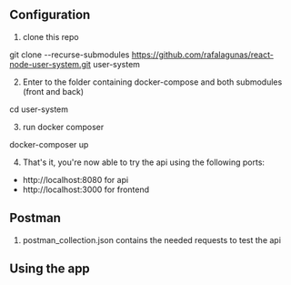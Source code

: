 ## Configuration

1. clone this repo

git clone --recurse-submodules https://github.com/rafalagunas/react-node-user-system.git user-system

2. Enter to the folder containing docker-compose and both submodules (front and back)

cd user-system

3. run docker composer

docker-composer up

4. That's it, you're now able to try the api using the following ports:

- http://localhost:8080 for api
- http://localhost:3000 for frontend

## Postman

1. postman_collection.json contains the needed requests to test the api

## Using the app
